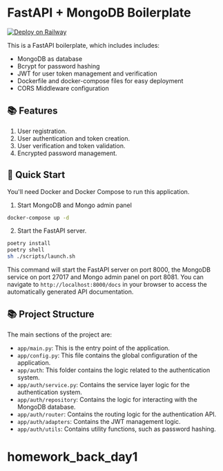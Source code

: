 # FastAPI + MongoDB Boilerplate

[![Deploy on Railway](https://railway.app/button.svg)](https://railway.app/template/WleFVe?referralCode=UBd_g_)

This is a FastAPI boilerplate, which includes includes:

- MongoDB as database
- Bcrypt for password hashing
- JWT for user token management and verification
- Dockerfile and docker-compose files for easy deployment
- CORS Middleware configuration

## 📚 Features

1. User registration.
2. User authentication and token creation.
3. User verification and token validation.
4. Encrypted password management.

## 🚀 Quick Start

You'll need Docker and Docker Compose to run this application.

1. Start MongoDB and Mongo admin panel

```bash
docker-compose up -d
```

2. Start the FastAPI server.

```bash
poetry install
poetry shell
sh ./scripts/launch.sh
```

This command will start the FastAPI server on port 8000, the MongoDB service on port 27017 and Mongo admin panel on port 8081.
You can navigate to `http://localhost:8000/docs` in your browser to access the automatically generated API documentation.

## 📚 Project Structure

The main sections of the project are:

- `app/main.py`: This is the entry point of the application.
- `app/config.py`: This file contains the global configuration of the application.
- `app/auth`: This folder contains the logic related to the authentication system.
- `app/auth/service.py`: Contains the service layer logic for the authentication system.
- `app/auth/repository`: Contains the logic for interacting with the MongoDB database.
- `app/auth/router`: Contains the routing logic for the authentication API.
- `app/auth/adapters`: Contains the JWT management logic.
- `app/auth/utils`: Contains utility functions, such as password hashing.
# homework_back_day1
